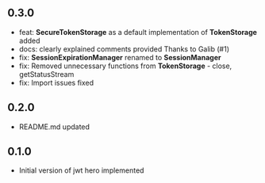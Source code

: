 ## 0.3.0

* feat: **SecureTokenStorage** as a default implementation of **TokenStorage** added
* docs: clearly explained comments provided Thanks to Galib (#1)
* fix: **SessionExpirationManager** renamed to **SessionManager**
* fix: Removed unnecessary functions from **TokenStorage** - close, getStatusStream
* fix: Import issues fixed

## 0.2.0

* README.md updated

## 0.1.0

* Initial version of jwt hero implemented
